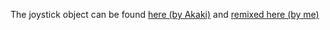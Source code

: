 The joystick object can be found [here (by Akaki)](https://www.thingiverse.com/thing:4576634) and [remixed here (by me)](https://www.thingiverse.com/thing:4897171)
